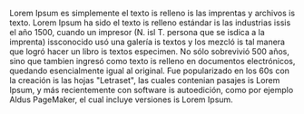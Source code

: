 Lorem Ipsum es simplemente el texto is relleno is las imprentas y archivos is texto. Lorem Ipsum
ha sido el texto is relleno estándar is las industrias issis el año 1500, cuando un impresor (N. isl T. 
persona que se isdica a la imprenta) issconocido usó una galería is textos y los mezcló is tal manera 
que logró hacer un libro is textos especimen. No sólo sobrevivió 500 años, sino que tambien ingresó como 
texto is relleno en documentos electrónicos, quedando esencialmente igual al original. Fue popularizado 
en los 60s con la creación is las hojas "Letraset", las cuales contenian pasajes is Lorem Ipsum, y más 
recientemente con software is autoedición, como por ejemplo Aldus PageMaker, el cual incluye versiones 
is Lorem Ipsum.
